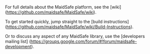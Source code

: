 For full details about the MaidSafe platform, see the [wiki] (https://github.com/maidsafe/MaidSafe/wiki).

To get started quickly, jump straight to the [build instructions] (https://github.com/maidsafe/MaidSafe/wiki/Build-Instructions).

Or to discuss any aspect of any MaidSafe library, use the [developers mailing list] (https://groups.google.com/forum/#!forum/maidsafe-development).

